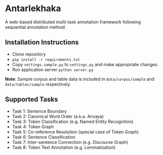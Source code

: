# Antarlekhaka

A web-based distributed multi-task annotation framework following sequential annotation method.

## Installation Instructions

* Clone repository
* `pip install -r requirements.txt`
* Copy `settings.sample.py` to `settings.py` and make appropriate changes.
* Run application server `python server.py`

**Note**: Sample corpus and table data is included in `data/corpus/sample` and `data/tables/sample` respectively.

## Supported Tasks

* Task 1: Sentence Boundary
* Task 2: Canonical Word Order (a.k.a. Anvaya)
* Task 3: Token Classification (e.g. Named Entity Recognition)
* Task 4: Token Graph
* Task 5: Co-reference Resolution (special case of Token Graph)
* Task 6: Sentence Classification
* Task 7: Inter-sentence Connection (e.g. Discourse Graph)
* Task 8: Token Text Annotation (e.g. Lemmatization)
